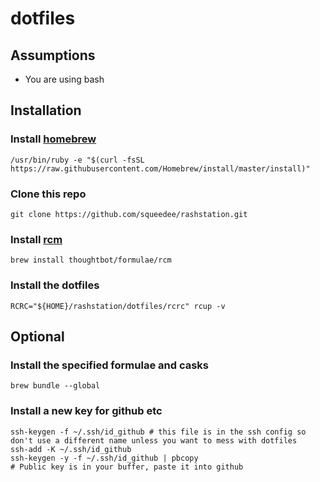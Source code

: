 # dotfiles

## Assumptions

- You are using bash

## Installation

### Install [homebrew](https://brew.sh)

```
/usr/bin/ruby -e "$(curl -fsSL https://raw.githubusercontent.com/Homebrew/install/master/install)"
```

### Clone this repo

```
git clone https://github.com/squeedee/rashstation.git
```

### Install [rcm](https://github.com/thoughtbot/rcm)

```
brew install thoughtbot/formulae/rcm
```

### Install the dotfiles

```
RCRC="${HOME}/rashstation/dotfiles/rcrc" rcup -v
```

## Optional

### Install the specified formulae and casks

```
brew bundle --global
```

### Install a new key for github etc

```shell
ssh-keygen -f ~/.ssh/id_github # this file is in the ssh config so don't use a different name unless you want to mess with dotfiles 
ssh-add -K ~/.ssh/id_github
ssh-keygen -y -f ~/.ssh/id_github | pbcopy
# Public key is in your buffer, paste it into github
```
